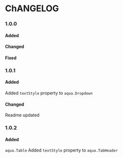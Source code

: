 # ChANGELOG

### 1.0.0
#### Added
#### Changed
#### Fixed

### 1.0.1
#### Added
Added `textStyle` property to `aqua.Dropdown`
#### Changed
Readme updated

### 1.0.2
#### Added
 `aqua.Table`
 Added `textStyle` property to `aqua.TabHeader`

